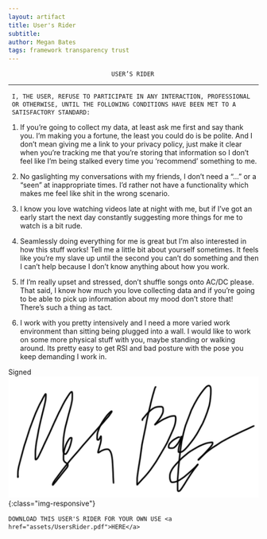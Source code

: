 ```yaml
---
layout: artifact
title: User's Rider
subtitle:
author: Megan Bates
tags: framework transparency trust
---
```


                                 USER’S RIDER

____________________________________________________________________________

     I, THE USER, REFUSE TO PARTICIPATE IN ANY INTERACTION, PROFESSIONAL 
     OR OTHERWISE, UNTIL THE FOLLOWING CONDITIONS HAVE BEEN MET TO A 
     SATISFACTORY STANDARD:

1. If you’re going to collect my data, at least ask me first and say thank you. I’m making you a fortune, the least you could do is be polite. And I don’t mean giving me a link to your privacy policy, just make it clear when you’re tracking me that you’re storing that information so I don’t feel like I’m being stalked every time you ‘recommend’ something to me.

2. No gaslighting my conversations with my friends, I don’t need a “...” or a “seen” at inappropriate times. I’d rather not have a functionality which makes me feel like shit in the wrong scenario.

3. I know you love watching videos late at night with me, but if I’ve got an early start the next day constantly suggesting more things for me to watch is a bit rude.

4. Seamlessly doing everything for me is great but I’m also interested in how this stuff works! Tell me a little bit about yourself sometimes. It feels like you’re my slave up until the second you can’t do something and then I can’t help because I don’t know anything about how you work.

5. If I’m really upset and stressed, don’t shuffle songs onto AC/DC please. That said, I know how much you love collecting data and if you’re going to be able to pick up information about my mood don’t store that! There’s such a thing as tact.

6. I work with you pretty intensively and I need a more varied work environment than sitting being plugged into a wall. I would like to work on some more physical stuff with you, maybe standing or walking around. Its pretty easy to get RSI and bad posture with the pose you keep demanding I work in.


Signed ![signature](/assets/signature.png){:class="img-responsive"}

    DOWNLOAD THIS USER'S RIDER FOR YOUR OWN USE <a href="assets/UsersRider.pdf">HERE</a>


